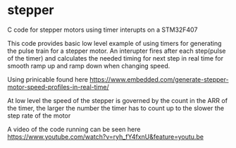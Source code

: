 # stepper
C code for stepper motors using timer interupts on a STM32F407

This code provides basic low level example of using timers for generating the pulse train for a stepper motor.
An interupter fires after each step(pulse of the timer) and calculates the needed timing for next step in real time
for smooth ramp up and ramp down when changing speed. 

Using prinicable found here https://www.embedded.com/generate-stepper-motor-speed-profiles-in-real-time/

At low level the speed of the stepper is governed by the count in the ARR of the timer, the larger the number the 
timer has to count up to the slower the step rate of the motor

A video of the code running can be seen here https://www.youtube.com/watch?v=ryh_fY4fxnU&feature=youtu.be
